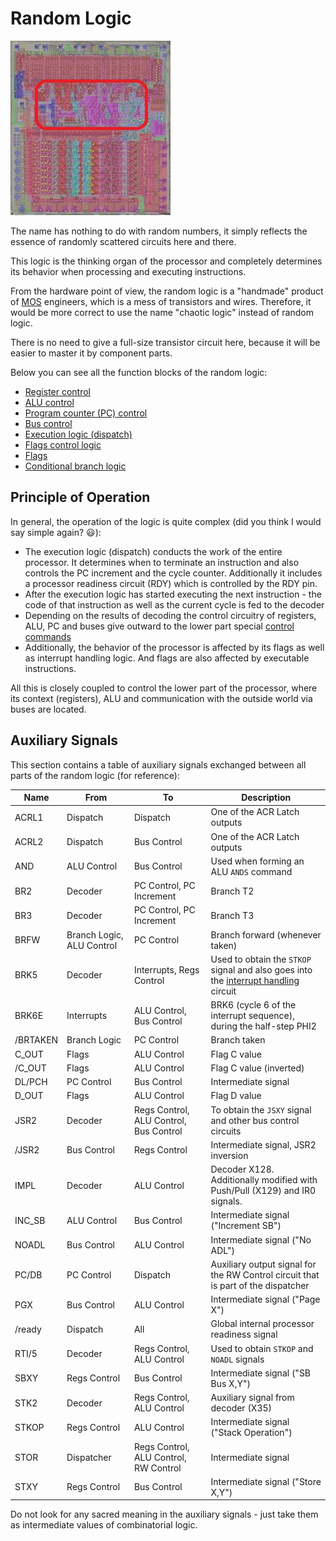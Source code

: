 # Random Logic

![6502_locator_random](/BreakingNESWiki/imgstore/6502_locator_random.jpg)

The name has nothing to do with random numbers, it simply reflects the essence of randomly scattered circuits here and there.

This logic is the thinking organ of the processor and completely determines its behavior when processing and executing instructions.

From the hardware point of view, the random logic is a "handmade" product of [MOS](.../MOS.md) engineers, which is a mess of transistors and wires. Therefore, it would be more correct to use the name "chaotic logic" instead of random logic.

There is no need to give a full-size transistor circuit here, because it will be easier to master it by component parts.

Below you can see all the function blocks of the random logic:
- [Register control](regs_control.md)
- [ALU control](alu_control.md)
- [Program counter (PC) control](pc_control.md)
- [Bus control](bus_control.md)
- [Execution logic (dispatch)](dispatch.md)
- [Flags control logic](flags_control.md)
- [Flags](flags.md)
- [Conditional branch logic](branch_logic.md)

## Principle of Operation

In general, the operation of the logic is quite complex (did you think I would say simple again? :smiley:):
- The execution logic (dispatch) conducts the work of the entire processor. It determines when to terminate an instruction and also controls the PC increment and the cycle counter. Additionally it includes a processor readiness circuit (RDY) which is controlled by the RDY pin.
- After the execution logic has started executing the next instruction - the code of that instruction as well as the current cycle is fed to the decoder
- Depending on the results of decoding the control circuitry of registers, ALU, PC and buses give outward to the lower part special [control commands](context_control.md)
- Additionally, the behavior of the processor is affected by its flags as well as interrupt handling logic. And flags are also affected by executable instructions.

All this is closely coupled to control the lower part of the processor, where its context (registers), ALU and communication with the outside world via buses are located.

## Auxiliary Signals

This section contains a table of auxiliary signals exchanged between all parts of the random logic (for reference):

|Name|From|To|Description|
|---|---|---|---|
|ACRL1|Dispatch|Dispatch|One of the ACR Latch outputs|
|ACRL2|Dispatch|Bus Control|One of the ACR Latch outputs|
|AND|ALU Control|Bus Control|Used when forming an ALU `ANDS` command|
|BR2|Decoder|PC Control, PC Increment|Branch T2|
|BR3|Decoder|PC Control, PC Increment|Branch T3|
|BRFW|Branch Logic, ALU Control|PC Control|Branch forward (whenever taken)|
|BRK5|Decoder|Interrupts, Regs Control|Used to obtain the `STKOP` signal and also goes into the [interrupt handling](interrupts.md) circuit|
|BRK6E|Interrupts|ALU Control, Bus Control|BRK6 (cycle 6 of the interrupt sequence), during the half-step PHI2|
|/BRTAKEN|Branch Logic|PC Control|Branch taken|
|C_OUT|Flags|ALU Control|Flag C value|
|/C_OUT|Flags|ALU Control|Flag C value (inverted)|
|DL/PCH|PC Control|Bus Control|Intermediate signal|
|D_OUT|Flags|ALU Control|Flag D value|
|JSR2|Decoder|Regs Control, ALU Control, Bus Control|To obtain the `JSXY` signal and other bus control circuits|
|/JSR2|Bus Control|Regs Control|Intermediate signal, JSR2 inversion|
|IMPL|Decoder|ALU Control|Decoder X128. Additionally modified with Push/Pull (X129) and IR0 signals.|
|INC_SB|ALU Control|Bus Control|Intermediate signal ("Increment SB")|
|NOADL|Bus Control|ALU Control|Intermediate signal ("No ADL")|
|PC/DB|PC Control|Dispatch|Auxiliary output signal for the RW Control circuit that is part of the dispatcher|
|PGX|Bus Control|ALU Control|Intermediate signal ("Page X")|
|/ready|Dispatch|All|Global internal processor readiness signal|
|RTI/5|Decoder|Regs Control, ALU Control|Used to obtain `STKOP` and `NOADL` signals|
|SBXY|Regs Control|Bus Control|Intermediate signal ("SB Bus X,Y")|
|STK2|Decoder|Regs Control, ALU Control|Auxiliary signal from decoder (X35)|
|STKOP|Regs Control|ALU Control|Intermediate signal ("Stack Operation")|
|STOR|Dispatcher|Regs Control, ALU Control, RW Control|Intermediate signal|
|STXY|Regs Control|Bus Control|Intermediate signal ("Store X,Y")|

Do not look for any sacred meaning in the auxiliary signals - just take them as intermediate values of combinatorial logic.

